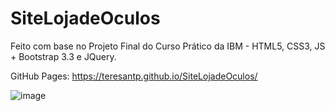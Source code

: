 # SiteLojadeOculos

Feito com base no Projeto Final do Curso Prático da IBM - HTML5, CSS3, JS + Bootstrap 3.3 e JQuery.

GitHub Pages: https://teresantp.github.io/SiteLojadeOculos/


![image](https://user-images.githubusercontent.com/99503156/183272711-25311d1a-d8bb-4049-be26-c832119f330c.png)
